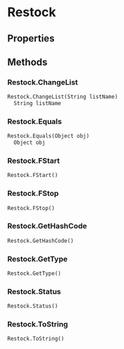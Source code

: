 # Restock    

## Properties  
 
## Methods  
### Restock.ChangeList
``` python
Restock.ChangeList(String listName)
  String listName 
```
### Restock.Equals
``` python
Restock.Equals(Object obj)
  Object obj 
```
### Restock.FStart
``` python
Restock.FStart()

```
### Restock.FStop
``` python
Restock.FStop()

```
### Restock.GetHashCode
``` python
Restock.GetHashCode()

```
### Restock.GetType
``` python
Restock.GetType()

```
### Restock.Status
``` python
Restock.Status()

```
### Restock.ToString
``` python
Restock.ToString()

```